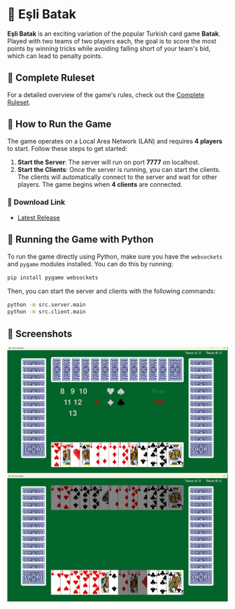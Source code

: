 
# 🎴 Eşli Batak

**Eşli Batak** is an exciting variation of the popular Turkish card game **Batak**. Played with two teams of two players each, the goal is to score the most points by winning tricks while avoiding falling short of your team's bid, which can lead to penalty points.

## 📝 Complete Ruleset
For a detailed overview of the game's rules, check out the [Complete Ruleset](https://github.com/hsynsarsilmaz/Online-Esli-Batak/blob/main/doc/Ruleset.pdf).

## 🚀 How to Run the Game

The game operates on a Local Area Network (LAN) and requires **4 players** to start. Follow these steps to get started:

1. **Start the Server**: The server will run on port **7777** on localhost.
2. **Start the Clients**: Once the server is running, you can start the clients. The clients will automatically connect to the server and wait for other players. The game begins when **4 clients** are connected.

### 🔗 Download Link
- [Latest Release](https://github.com/hsynsarsilmaz/Online-Esli-Batak/releases/tag/v1.0)

## 🐍 Running the Game with Python

To run the game directly using Python, make sure you have the `websockets` and `pygame` modules installed. You can do this by running:

```bash
pip install pygame websockets
```

Then, you can start the server and clients with the following commands:

```bash
python -m src.server.main
python -m src.client.main 
```

## 📸 Screenshots
![Screenshot 1](https://raw.githubusercontent.com/hsynsarsilmaz/Online-Esli-Batak/main/res/img/misc/ss1.png)
![Screenshot 2](https://raw.githubusercontent.com/hsynsarsilmaz/Online-Esli-Batak/refs/heads/main/res/img/misc/ss2.png)
